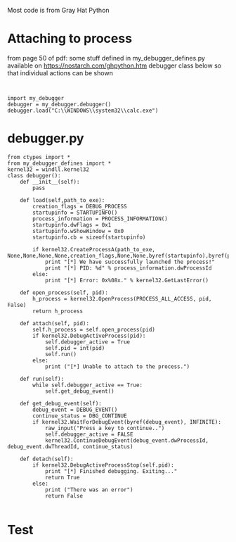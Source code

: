 <!-- TITLE: Windows Debugging Python -->
<!-- SUBTITLE: Debugging Windows Processes using Python -->

Most code is from Gray Hat Python
# Attaching to process
from page 50 of pdf:
some stuff defined in my_debugger_defines.py available on https://nostarch.com/ghpython.htm
debugger class below so that individual actions can be shown

```


import my_debugger
debugger = my_debugger.debugger()
debugger.load("C:\\WINDOWS\\system32\\calc.exe")

```

# debugger.py
```
from ctypes import *
from my_debugger_defines import *
kernel32 = windll.kernel32
class debugger():
	def __init__(self):
		pass
		
	def load(self,path_to_exe):
		creation_flags = DEBUG_PROCESS
		startupinfo = STARTUPINFO()
		process_information = PROCESS_INFORMATION()
		startupinfo.dwFlags = 0x1
		startupinfo.wShowWindow = 0x0
		startupinfo.cb = sizeof(startupinfo)
		
		if kernel32.CreateProcessA(path_to_exe, None,None,None,None,creation_flags,None,None,byref(startupinfo),byref(process_information)):
			print "[*] We have successfully launched the process!"
			print "[*] PID: %d" % process_information.dwProcessId
		else:
			print "[*] Error: 0x%08x." % kernel32.GetLastError()
			
	def open_process(self, pid):
		h_process = kernel32.OpenProcess(PROCESS_ALL_ACCESS, pid, False)
		return h_process
		
	def attach(self, pid):
		self.h_process = self.open_process(pid)
		if kernel32.DebugActiveProcess(pid):
			self.debugger_active = True
			self.pid = int(pid)
			self.run()
		else:
			print ("[*] Unable to attach to the process.")
			
	def run(self):
		while self.debugger_active == True:
			self.get_debug_event()
	
	def get_debug_event(self):
		debug_event = DEBUG_EVENT()
		continue_status = DBG_CONTINUE
		if kernel32.WaitForDebugEvent(byref(debug_event), INFINITE):
			raw_input("Press a key to continue..")
			self.debugger_active = FALSE
			kernel32.ContinueDebugEvent(debug_event.dwProcessId, debug_event.dwThreadId, continue_status)
	
	def detach(self):
		if kernel32.DebugActiveProcessStop(self.pid):
			print "[*] Finished debugging. Exiting..."
			return True
		else:
			print ("There was an error")
			return False
			
```
	
# Test